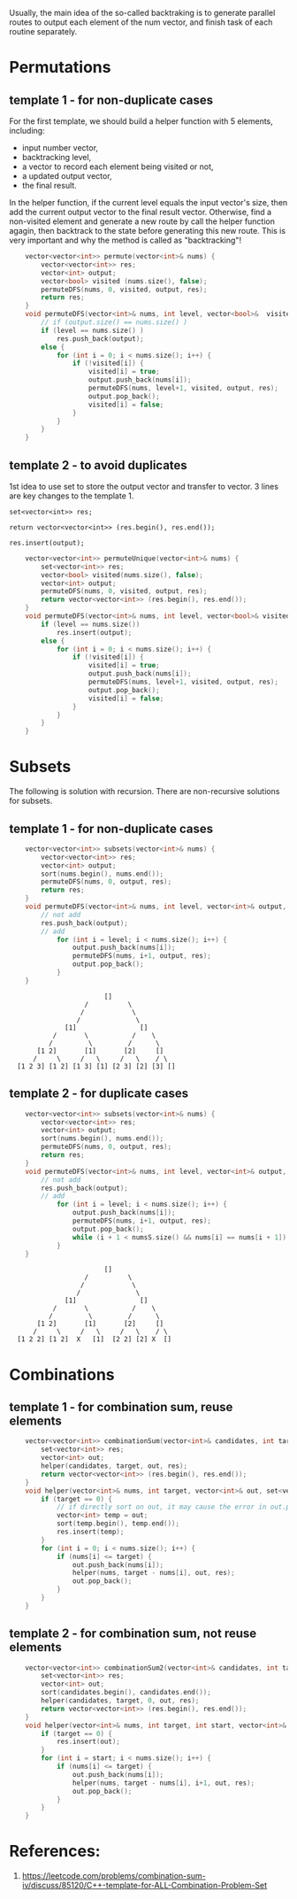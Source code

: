 
Usually, the main idea of the so-called backtraking is to generate parallel routes to output each element of the num vector, and finish task of each routine separately. 


# Permutations
## template 1 - for non-duplicate cases
For the first template, we should build a helper function with 5 elements, including: 
- input number vector, 
- backtracking level, 
- a vector to record each element being visited or not, 
- a updated output vector,
- the final result.

In the helper function, if the current level equals the input vector's size, then add the current output vector to the final result vector. Otherwise, find a non-visited element and generate a new route by call the helper function agagin, then backtrack to the state before generating this new route. This is very important and why the method is called as "backtracking"!


```C++
  	vector<vector<int>> permute(vector<int>& nums) {
        vector<vector<int>> res;
        vector<int> output;
        vector<bool> visited (nums.size(), false);
        permuteDFS(nums, 0, visited, output, res);
        return res;
    }
    void permuteDFS(vector<int>& nums, int level, vector<bool>&  visited, vector<int>& output, vector<vector<int>>& res) {
        // if (output.size() == nums.size() )
        if (level == nums.size() )
            res.push_back(output);
        else {
            for (int i = 0; i < nums.size(); i++) {
                if (!visited[i]) {
                    visited[i] = true;
                    output.push_back(nums[i]);
                    permuteDFS(nums, level+1, visited, output, res);
                    output.pop_back();
                    visited[i] = false;
                }
            }
        }
    }
```

## template 2 - to avoid duplicates

1st idea to use set to store the output vector and transfer to vector. 3 lines are key changes to the template 1.

```
set<vector<int>> res;

return vector<vector<int>> (res.begin(), res.end());

res.insert(output);
```


```C++
	vector<vector<int>> permuteUnique(vector<int>& nums) {
        set<vector<int>> res;
        vector<bool> visited(nums.size(), false);
        vector<int> output;
        permuteDFS(nums, 0, visited, output, res);
        return vector<vector<int>> (res.begin(), res.end());
    }
    void permuteDFS(vector<int>& nums, int level, vector<bool>& visited, vector<int>& output, set<vector<int>>& res) {
        if (level == nums.size()) 
            res.insert(output);
        else {
            for (int i = 0; i < nums.size(); i++) {
                if (!visited[i]) {
                    visited[i] = true;
                    output.push_back(nums[i]);
                    permuteDFS(nums, level+1, visited, output, res);
                    output.pop_back();
                    visited[i] = false;
                }
            }
        }
    }
```

# Subsets 
The following is solution with recursion. There are non-recursive solutions for subsets.

## template 1 - for non-duplicate cases

```C++
    vector<vector<int>> subsets(vector<int>& nums) {
    	vector<vector<int>> res;
        vector<int> output;
        sort(nums.begin(), nums.end());
        permuteDFS(nums, 0, output, res);
        return res;
    }
    void permuteDFS(vector<int>& nums, int level, vector<int>& output, vector<vector<int>>& res) {
        // not add
        res.push_back(output);
        // add
            for (int i = level; i < nums.size(); i++) {   
                output.push_back(nums[i]);
                permuteDFS(nums, i+1, output, res);
                output.pop_back();
            }
    }
```

```
						[]        
                   /          \        
                  /            \     
                 /              \
              [1]                []
           /       \           /    \
          /         \         /      \        
       [1 2]       [1]       [2]     []
      /     \     /   \     /   \    / \
  [1 2 3] [1 2] [1 3] [1] [2 3] [2] [3] []
```

## template 2 - for duplicate cases
```C++
    vector<vector<int>> subsets(vector<int>& nums) {
    	vector<vector<int>> res;
        vector<int> output;
        sort(nums.begin(), nums.end());
        permuteDFS(nums, 0, output, res);
        return res;
    }
    void permuteDFS(vector<int>& nums, int level, vector<int>& output, vector<vector<int>>& res) {
        // not add
        res.push_back(output);
        // add
            for (int i = level; i < nums.size(); i++) {   
                output.push_back(nums[i]);
                permuteDFS(nums, i+1, output, res);
                output.pop_back();
                while (i + 1 < numsS.size() && nums[i] == nums[i + 1]) ++i;
            }
    }
```


```
						[]        
                   /          \        
                  /            \     
                 /              \
              [1]                []
           /       \           /    \
          /         \         /      \        
       [1 2]       [1]       [2]     []
      /     \     /   \     /   \    / \
  [1 2 2] [1 2]  X   [1]  [2 2] [2] X  []
```

# Combinations
## template 1 - for combination sum, reuse elements
```C++
    vector<vector<int>> combinationSum(vector<int>& candidates, int target) {
        set<vector<int>> res;
        vector<int> out;
        helper(candidates, target, out, res);
        return vector<vector<int>> (res.begin(), res.end());
    }
    void helper(vector<int>& nums, int target, vector<int>& out, set<vector<int>>& res) {
        if (target == 0) {
            // if directly sort on out, it may cause the error in out.pop_back();
            vector<int> temp = out;
            sort(temp.begin(), temp.end());
            res.insert(temp);
        }
        for (int i = 0; i < nums.size(); i++) {
            if (nums[i] <= target) {
                out.push_back(nums[i]);
                helper(nums, target - nums[i], out, res);
                out.pop_back();
            }
        }
    }
```


## template 2 - for combination sum, not reuse elements
```C++
    vector<vector<int>> combinationSum2(vector<int>& candidates, int target) {
        set<vector<int>> res;
        vector<int> out;
        sort(candidates.begin(), candidates.end());
        helper(candidates, target, 0, out, res);
        return vector<vector<int>> (res.begin(), res.end());
    }
    void helper(vector<int>& nums, int target, int start, vector<int>& out, set<vector<int>>& res) {
        if (target == 0) {
            res.insert(out);
        }
        for (int i = start; i < nums.size(); i++) {
            if (nums[i] <= target) {
                out.push_back(nums[i]);
                helper(nums, target - nums[i], i+1, out, res);
                out.pop_back();
            }
        }
    }
```


# References:
1. https://leetcode.com/problems/combination-sum-iv/discuss/85120/C++-template-for-ALL-Combination-Problem-Set